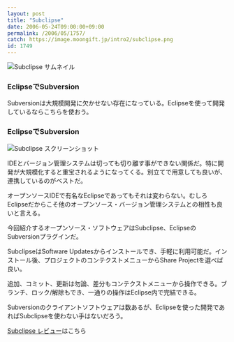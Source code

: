 ```yaml
---
layout: post
title: "Subclipse"
date: 2006-05-24T09:00:00+09:00
permalink: /2006/05/1757/
catch: https://image.moongift.jp/intro2/subclipse.png
id: 1749
---
```

 ![Subclipse サムネイル](https://image.moongift.jp/intro2/subclipse.t.png "Subclipse サムネイル")
  

### EclipseでSubversion
  
Subversionは大規模開発に欠かせない存在になっている。Eclipseを使って開発しているならこちらを使おう。  
<!--more-->  

### EclipseでSubversion
  

![Subclipse スクリーンショット](https://image.moongift.jp/intro2/subclipse.png "Subclipse スクリーンショット")

  

IDEとバージョン管理システムは切っても切り離す事ができない関係だ。特に開発が大規模化すると重宝されるようになってくる。別立てで用意しても良いが、連携しているのがベストだ。

  

オープンソースIDEで有名なEclipseであってもそれは変わらない。むしろEclipseだからこそ他のオープンソース・バージョン管理システムとの相性も良いと言える。

  

今回紹介するオープンソース・ソフトウェアはSubclipse、EclipseのSubversionプラグインだ。

  

SubclipseはSoftware Updatesからインストールでき、手軽に利用可能だ。インストール後、プロジェクトのコンテクストメニューからShare Projectを選べば良い。

  

追加、コミット、更新は勿論、差分もコンテクストメニューから操作できる。ブランチ、ロック/解除もでき、一通りの操作はEclipse内で完結できる。

  

Subversionのクライアントソフトウェアは数あるが、Eclipseを使った開発であればSubclipseを使わない手はないだろう。

  

[Subclipse レビュー](http://oss.moongift.jp/review/i-1759.html)はこちら

